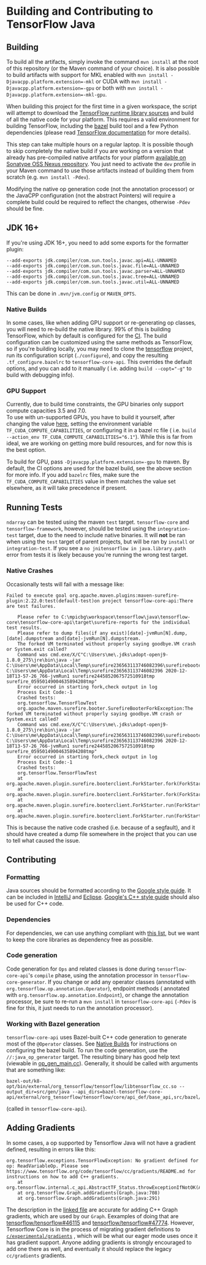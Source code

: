 # Building and Contributing to TensorFlow Java

## Building

To build all the artifacts, simply invoke the command `mvn install` at the root of this repository (or the Maven command
of your choice). It is also possible to build artifacts with support for MKL enabled with
`mvn install -Djavacpp.platform.extension=-mkl` or CUDA with `mvn install -Djavacpp.platform.extension=-gpu`
or both with `mvn install -Djavacpp.platform.extension=-mkl-gpu`.

When building this project for the first time in a given workspace, the script will attempt to download
the [TensorFlow runtime library sources](https://github.com/tensorflow/tensorflow) and build of all the native code for
your platform. This requires a valid environment for building TensorFlow, including the [bazel](https://bazel.build/)
build tool and a few Python dependencies (please
read [TensorFlow documentation](https://www.tensorflow.org/install/source)
for more details).

This step can take multiple hours on a regular laptop. It is possible though to skip completely the native build if you
are working on a version that already has pre-compiled native artifacts for your
platform [available on Sonatype OSS Nexus repository](#Snapshots). You just need to activate the `dev` profile in your
Maven command to use those artifacts instead of building them from scratch
(e.g. `mvn install -Pdev`).

Modifying the native op generation code (not the annotation processor) or the JavaCPP configuration (not the abstract
Pointers) will require a complete build could be required to reflect the changes, otherwise `-Pdev` should be fine.

## JDK 16+

If you're using JDK 16+, you need to add some exports for the formatter plugin:

```
--add-exports jdk.compiler/com.sun.tools.javac.api=ALL-UNNAMED
--add-exports jdk.compiler/com.sun.tools.javac.file=ALL-UNNAMED
--add-exports jdk.compiler/com.sun.tools.javac.parser=ALL-UNNAMED
--add-exports jdk.compiler/com.sun.tools.javac.tree=ALL-UNNAMED
--add-exports jdk.compiler/com.sun.tools.javac.util=ALL-UNNAMED
```

This can be done in `.mvn/jvm.config` or `MAVEN_OPTS`.

### Native Builds

In some cases, like when adding GPU support or re-generating op classes, you will need to re-build the native library.
99% of this is building TensorFlow, which by default is configured for the [CI](.github/workflows/ci.yml). The build
configuration can be customized using the same methods as TensorFlow, so if you're building locally, you may need to
clone the [tensorflow](https://github.com/tensorflow/tensorflow) project, run its configuration script (`./configure`),
and copy the resulting
`.tf_configure.bazelrc` to `tensorflow-core-api`. This overrides the default options, and you can add to it manually (
i.e. adding `build --copt="-g"`
to build with debugging info).

### GPU Support

Currently, due to build time constraints, the GPU binaries only support compute capacities 3.5 and 7.0.  
To use with un-supported GPUs, you have to build it yourself, after changing the
value [here](tensorflow-core/tensorflow-core-api/build.sh#L27), setting the environment
variable `TF_CUDA_COMPUTE_CAPABILITIES`, or configuring it in a bazel rc file (
i.e. `build --action_env TF_CUDA_COMPUTE_CAPABILITIES="6.1"`). While this is far from ideal, we are working on getting
more build resources, and for now this is the best option.

To build for GPU, pass `-Djavacpp.platform.extension=-gpu` to maven. By default, the CI options are used for the bazel
build, see the above section for more info. If you add `bazelrc` files, make sure the `TF_CUDA_COMPUTE_CAPABILITIES`
value in them matches the value set elsewhere, as it will take precedence if present.

## Running Tests

`ndarray` can be tested using the maven `test` target.  `tensorflow-core` and `tensorflow-framework`, however, should be
tested using the `integration-test` target, due to the need to include native binaries. It will **not** be ran when
using the `test` target of parent projects, but will be ran by `install` or `integration-test`. If you see
a `no jnitensorflow in java.library.path` error from tests it is likely because you're running the wrong test target.

### Native Crashes

Occasionally tests will fail with a message like:

```
Failed to execute goal org.apache.maven.plugins:maven-surefire-plugin:2.22.0:test(default-test)on project tensorflow-core-api:There are test failures.

    Please refer to C:\mpicbg\workspace\tensorflow\java\tensorflow-core\tensorflow-core-api\target\surefire-reports for the individual test results.
    Please refer to dump files(if any exist)[date]-jvmRun[N].dump,[date].dumpstream and[date]-jvmRun[N].dumpstream.
    The forked VM terminated without properly saying goodbye.VM crash or System.exit called?
    Command was cmd.exe/X/C"C:\Users\me\.jdks\adopt-openj9-1.8.0_275\jre\bin\java -jar C:\Users\me\AppData\Local\Temp\surefire236563113746082396\surefirebooter5751859365434514212.jar C:\Users\me\AppData\Local\Temp\surefire236563113746082396 2020-12-18T13-57-26_766-jvmRun1 surefire2445852067572510918tmp surefire_05950149004635894208tmp"
    Error occurred in starting fork,check output in log
    Process Exit Code:-1
    Crashed tests:
    org.tensorflow.TensorFlowTest
    org.apache.maven.surefire.booter.SurefireBooterForkException:The forked VM terminated without properly saying goodbye.VM crash or System.exit called?
    Command was cmd.exe/X/C"C:\Users\me\.jdks\adopt-openj9-1.8.0_275\jre\bin\java -jar C:\Users\me\AppData\Local\Temp\surefire236563113746082396\surefirebooter5751859365434514212.jar C:\Users\me\AppData\Local\Temp\surefire236563113746082396 2020-12-18T13-57-26_766-jvmRun1 surefire2445852067572510918tmp surefire_05950149004635894208tmp"
    Error occurred in starting fork,check output in log
    Process Exit Code:-1
    Crashed tests:
    org.tensorflow.TensorFlowTest
    at org.apache.maven.plugin.surefire.booterclient.ForkStarter.fork(ForkStarter.java:671)
    at org.apache.maven.plugin.surefire.booterclient.ForkStarter.fork(ForkStarter.java:533)
    at org.apache.maven.plugin.surefire.booterclient.ForkStarter.run(ForkStarter.java:278)
    at org.apache.maven.plugin.surefire.booterclient.ForkStarter.run(ForkStarter.java:244)
```

This is because the native code crashed (i.e. because of a segfault), and it should have created a dump file somewhere
in the project that you can use to tell what caused the issue.

## Contributing

### Formatting

Java sources should be formatted according to
the [Google style guide](https://google.github.io/styleguide/javaguide.html). It can be included
in [IntelliJ](https://github.com/google/styleguide/blob/gh-pages/intellij-java-google-style.xml) and
[Eclipse](https://github.com/google/styleguide/blob/gh-pages/eclipse-java-google-style.xml).
[Google's C++ style guide](https://google.github.io/styleguide/cppguide.html) should also be used for C++ code.

### Dependencies

For dependencies, we can use anything compliant
with [this list](https://opensource.google/docs/thirdparty/licenses/#notice), but we want to keep the core libraries as
dependency free as possible.

### Code generation

Code generation for `Ops` and related classes is done during `tensorflow-core-api`'s `compile` phase, using the
annotation processor in
`tensorflow-core-generator`. If you change or add any operator classes (annotated
with `org.tensorflow.op.annotation.Operator`), endpoint methods (
annotated with `org.tensorflow.op.annotation.Endpoint`), or change the annotation processor, be sure to re-run a
`mvn install` in `tensorflow-core-api` (`-Pdev` is fine for this, it just needs to run the annotation processor).

### Working with Bazel generation

`tensorflow-core-api` uses Bazel-built C++ code generation to generate most of the `@Operator` classes.
See [Native Builds](#native-builds) for instructions on configuring the bazel build. To run the code generation, use
the `//:java_op_generator` target. The resulting binary has good help text (viewable in
[op_gen_main.cc](tensorflow-core/tensorflow-core-api/src/bazel/op_generator/op_gen_main.cc#L31-L48)). Generally, it
should be called with arguments that are something like:

```
bazel-out/k8-opt/bin/external/org_tensorflow/tensorflow/libtensorflow_cc.so --output_dir=src/gen/java --api_dirs=bazel-tensorflow-core-api/external/org_tensorflow/tensorflow/core/api_def/base_api,src/bazel/api_def
```

(called in `tensorflow-core-api`).

## Adding Gradients

In some cases, a op supported by Tensorflow Java will not have a gradient defined, resulting in errors like this:

```
org.tensorflow.exceptions.TensorFlowException: No gradient defined for op: ReadVariableOp. Please see https://www.tensorflow.org/code/tensorflow/cc/gradients/README.md for instructions on how to add C++ gradients.
	at org.tensorflow.internal.c_api.AbstractTF_Status.throwExceptionIfNotOK(AbstractTF_Status.java:101)
	at org.tensorflow.Graph.addGradients(Graph.java:708)
	at org.tensorflow.Graph.addGradients(Graph.java:291)
```

The description in the [linked file](https://www.tensorflow.org/code/tensorflow/cc/gradients/README.md) are accurate for
adding C++ Graph gradients, which are used by our `Graph`. Eexamples of doing that
are [tensorflow/tensorflow#46115](https://github.com/tensorflow/tensorflow/pull/46115)
and [tensorflow/tensorflow#47774](https://github.com/tensorflow/tensorflow/pull/47774). However, Tensorflow Core is in
the process of migrating gradient definitions
to [`c/experimental/gradients`](https://github.com/tensorflow/tensorflow/tree/master/tensorflow/c/experimental/gradients)
, which will be what our eager mode uses once it has gradient support. Anyone adding gradients is strongly encouraged to
add one there as well, and eventually it should replace the legacy `cc/gradients` gradients.
